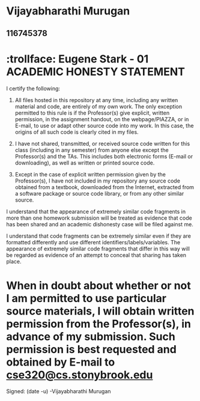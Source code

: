 # Vijayabharathi Murugan
## 116745378
:trollface:
Eugene Stark - 01
ACADEMIC HONESTY STATEMENT
================================================================================
I certify the following:

1. All files hosted in this repository at any time, including any written
material and code, are entirely of my own work. The only exception permitted to
this rule is if the Professor(s) give explicit, written permission, in the
assignment handout, on the webpage/PIAZZA, or in E-mail, to use or adapt other
source code into my work. In this case, the origins of all such code is clearly
cited in my files.

2. I have not shared, transmitted, or received source code written for this
class (including in any semester) from anyone else except the Professor(s) and
the TAs. This includes both electronic forms (E-mail or downloading), as well as
written or printed source code.

3. Except in the case of explicit written permission given by the Professor(s),
I have not included in my repository any source code obtained from a textbook,
downloaded from the Internet, extracted from a software package or source code
library, or from any other similar source.

I understand that the appearance of extremely similar code fragments in more
than one homework submission will be treated as evidence that code has been
shared and an academic dishonesty case will be filed against me.

I understand that code fragments can be extremely similar even if they are
formatted differently and use different identifiers/labels/variables. The
appearance of extremely similar code fragments that differ in this way will be
regarded as evidence of an attempt to conceal that sharing has taken place.

When in doubt about whether or not I am permitted to use particular source
materials, I will obtain written permission from the Professor(s), in advance of
my submission. Such permission is best requested and obtained by E-mail to
cse320@cs.stonybrook.edu
================================================================================
Signed:
(date -u) -Vijayabharathi Murugan
